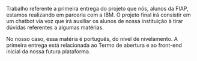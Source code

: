 Trabalho referente a primeira entrega do projeto que nós, alunos da FIAP, estamos realizando em parceria com a IBM. 
O projeto final irá consistir em um chatbot via voz que irá auxiliar os alunos de nossa instituição à tirar dúvidas referentes 
a algumas matérias.

No nosso caso, essa matéria é português, do nível de nivelamento. A primeira entrega está relacionada ao Termo de abertura e ao front-end 
inicial da nossa futura plataforma.

